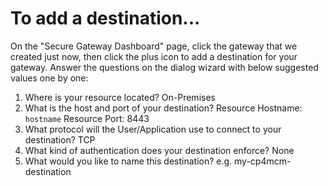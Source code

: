 # To add a destination...

  On the "Secure Gateway Dashboard" page, click the gateway that we created just now, then click the plus icon
  to add a destination for your gateway. Answer the questions on the dialog wizard with below suggested values
  one by one:

  1) Where is your resource located? On-Premises
  2) What is the host and port of your destination? 
     Resource Hostname: `hostname`
     Resource Port: 8443
  3) What protocol will the User/Application use to connect to your destination? TCP
  4) What kind of authentication does your destination enforce? None
  5) What would you like to name this destination? e.g. my-cp4mcm-destination
